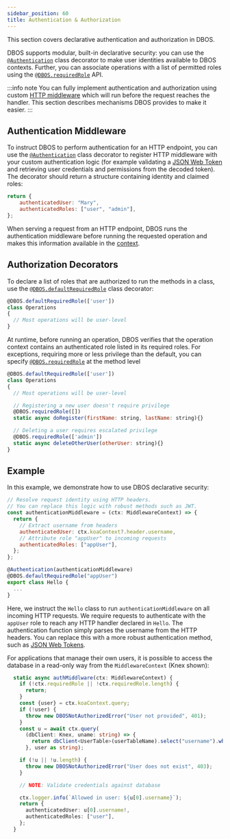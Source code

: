 ```yaml
---
sidebar_position: 60
title: Authentication & Authorization
---
```


This section covers declarative authentication and authorization in DBOS.

DBOS supports modular, built-in declarative security: you can use the [`@Authentication`](../reference/transactapi/oldapi/decorators#authentication) class decorator to make user identities available to DBOS contexts. Further, you can associate operations with a list of permitted roles using the [`@DBOS.requiredRole`](../reference/transactapi/dbos-class.md#dbosrequiredrole) API.

:::info note
You can fully implement authentication and authorization using custom [HTTP middleware](./requestsandevents/http-serving-tutorial#middleware) which will run before the request reaches the handler. This section describes mechanisms DBOS provides to make it easier.
:::

## Authentication Middleware
To instruct DBOS to perform authentication for an HTTP endpoint, you can use the [`@Authentication`](../reference/transactapi/oldapi/decorators#authentication) class decorator to register HTTP middleware with your custom authentication logic (for example validating a [JSON Web Token](https://jwt.io/) and retrieving user credentials and permissions from the decoded token).
The decorator should return a structure containing identity and claimed roles:

```javascript
return {
    authenticatedUser: "Mary",
    authenticatedRoles: ["user", "admin"],
};
```

When serving a request from an HTTP endpoint, DBOS runs the authentication middleware before running the requested operation and makes this information available in the [context](../reference/transactapi/dbos-class#accessing-http-context).

## Authorization Decorators
To declare a list of roles that are authorized to run the methods in a class, use the [`@DBOS.defaultRequiredRole`](../reference/transactapi/dbos-class.md#dbosdefaultrequiredrole) class decorator:

```javascript
@DBOS.defaultRequiredRole(['user'])
class Operations
{
  // Most operations will be user-level
}
```

At runtime, before running an operation, DBOS verifies that the operation context contains an authenticated role listed in its required roles.
For exceptions, requiring more or less privilege than the default, you can specify [`@DBOS.requiredRole`](../reference/transactapi/dbos-class#dbosrequiredrole) at the method level

```javascript
@DBOS.defaultRequiredRole(['user'])
class Operations
{
  // Most operations will be user-level

  // Registering a new user doesn't require privilege
  @DBOS.requiredRole([])
  static async doRegister(firstName: string, lastName: string){}

  // Deleting a user requires escalated privilege
  @DBOS.requiredRole(['admin'])
  static async deleteOtherUser(otherUser: string){}
}
```

## Example
In this example, we demonstrate how to use DBOS declarative security:

```javascript
// Resolve request identity using HTTP headers.
// You can replace this logic with robust methods such as JWT.
const authenticationMiddleware = (ctx: MiddlewareContext) => {
  return {
    // Extract username from headers
    authenticatedUser: ctx.koaContext?.header.username,
    // Attribute role "appUser" to incoming requests
    authenticatedRoles: ["appUser"],
  };
};

@Authentication(authenticationMiddleware)
@DBOS.defaultRequiredRole("appUser")
export class Hello {
  ...
}
```

Here, we instruct the `Hello` class to run `authenticationMiddleware` on all incoming HTTP requests.
We require requests to authenticate with the `appUser` role to reach any HTTP handler declared in `Hello`.
The authentication function simply parses the username from the HTTP headers.
You can replace this with a more robust authentication method, such as [JSON Web Tokens](https://jwt.io/).

For applications that manage their own users, it is possible to access the database in a read-only way from the `MiddlewareContext` (Knex shown):

```typescript
  static async authMiddlware(ctx: MiddlewareContext) {
    if (!ctx.requiredRole || !ctx.requiredRole.length) {
      return;
    }
    const {user} = ctx.koaContext.query;
    if (!user) {
      throw new DBOSNotAuthorizedError("User not provided", 401);
    }
    const u = await ctx.query(
      (dbClient: Knex, uname: string) => {
        return dbClient<UserTable>(userTableName).select("username").where({ username: uname })
      }, user as string);

    if (!u || !u.length) {
      throw new DBOSNotAuthorizedError("User does not exist", 403);
    }

    // NOTE: Validate credentials against database

    ctx.logger.info(`Allowed in user: ${u[0].username}`);
    return {
      authenticatedUser: u[0].username!,
      authenticatedRoles: ["user"],
    };
  }

```

